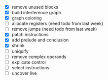 - [x] remove unused blocks
- [x] build interference graph
- [x] graph coloring
- [ ] allocate registers (need todo from last week)
- [ ] remove jumps (need todo from last week)
- [x] patch instructions
- [x] add prelude and conclusion
- [x] shrink
- [ ] uniquify
- [ ] remove complex operands
- [ ] explicate control
- [ ] select instructions
- [ ] uncover live
